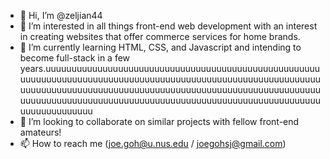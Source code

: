 - 👋 Hi, I’m @zeljian44
- 👀 I’m interested in all things front-end web development with an interest in creating websites that offer commerce services for home brands.
- 🌱 I’m currently learning HTML, CSS, and Javascript and intending to become full-stack in a few years.uuuuuuuuuuuuuuuuuuuuuuuuuuuuuuuuuuuuuuuuuuuuuuuuuuuuuuuuuuuuuuuuuuuuuuuuuuuuuuuuuuuuuuuuuuuuuuuuuuuuuuuuuuuuuuuuuuuuuuuuuuuuuuuuuuuuuuuuuuuuuuuuuuuuuuuuuuuuuuuuuuuuuuuuuuuuuuuuuuuuuuuuuuuuuuuuuuuuuuuuuuuuuuuuuuuuuuuuuuuuuuuuuuuuuuuuuuuuuuuuu
- 💞️ I’m looking to collaborate on similar projects with fellow front-end amateurs!
- 📫 How to reach me (joe.goh@u.nus.edu / joegohsj@gmail.com)
<!---
zeljian44/zeljian44 is a ✨ special ✨ repository because its `README.md` (this file) appears on your GitHub profile.
You can click the Preview link to take a look at your changes.
--->
